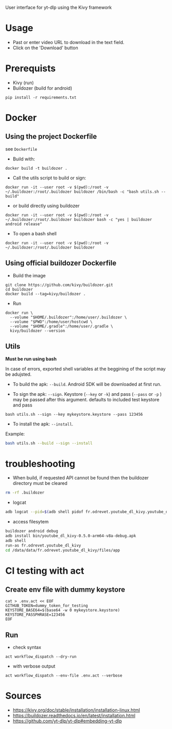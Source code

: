 User interface for yt-dlp using the Kivy framework

# Usage

* Past or enter video URL to download in the text field.
* Click on the 'Download' button

# Prerequists

* Kivy (run)
* Buildozer (build for android)

```
pip install -r requirements.txt
```

# Docker

## Using the project Dockerfile

see `Dockerfile`

* Build with:

`docker build -t buildozer .`

* Call the utils script to build or sign:

`docker run -it --user root -v $(pwd):/root -v ~/.buildozer:/root/.buildozer buildozer /bin/bash -c "bash utils.sh --build"`

* or build directly using buildozer

`docker run -it --user root -v $(pwd):/root -v ~/.buildozer:/root/.buildozer buildozer bash -c "yes | buildozer android release"`

* To open a bash shell

`docker run -it --user root -v $(pwd):/root -v ~/.buildozer:/root/.buildozer buildozer`


## Using official buildozer Dockerfile

* Build the image

```
git clone https://github.com/kivy/buildozer.git
cd buildozer
docker build --tag=kivy/buildozer .
```

* Run

```
docker run \
  --volume "$HOME/.buildozer":/home/user/.buildozer \
  --volume "$PWD":/home/user/hostcwd \
  --volume "$HOME/.gradle":/home/user/.gradle \
  kivy/buildozer --version
```

## Utils

**Must be run using bash**

In case of errors, exported shell variables at the beggining of the script may be adujsted. 

* To build the apk: `--build`. Android SDK will be downloaded at first run. 

* To sign the apk: `--sign`. Keystore (`--key` or `-k`)  and pass (`--pass` or `-p` ) may be passed after this argument. defaults to included test keystore and pass

```
bash utils.sh --sign --key mykeystore.keystore --pass 123456
```

* To install the apk: `--install`. 

Example: 

```bash
bash utils.sh --build --sign --install
```


# troubleshooting

* When build, if requested API cannot be found then the buildozer directory must be cleared

```sh
rm -rf .buildozer
```

* logcat

```sh
adb logcat --pid=$(adb shell pidof fr.odrevet.youtube_dl_kivy.youtube_dl_kivy) | grep -E "(ERROR|python|File|line)"
```

* access filesytem

```sh
buildozer android debug
adb install bin/youtube_dl_kivy-0.5.0-arm64-v8a-debug.apk
adb shell
run-as fr.odrevet.youtube_dl_kivy
cd /data/data/fr.odrevet.youtube_dl_kivy/files/app
```

# CI testing with act

## Create env file with dummy keystore

```
cat > .env.act << EOF
GITHUB_TOKEN=dummy_token_for_testing
KEYSTORE_BASE64=$(base64 -w 0 mykeystore.keystore)
KEYSTORE_PASSPHRASE=123456
EOF
```

## Run

* check syntax

```
act workflow_dispatch --dry-run
```

* with verbose output

```
act workflow_dispatch --env-file .env.act --verbose
```

# Sources

* https://kivy.org/doc/stable/installation/installation-linux.html
* https://buildozer.readthedocs.io/en/latest/installation.html
* https://github.com/yt-dlp/yt-dlp#embedding-yt-dlp
